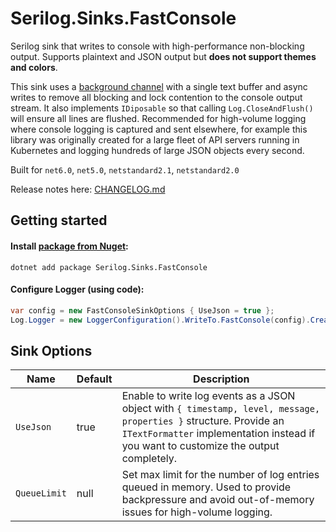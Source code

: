 # Serilog.Sinks.FastConsole

Serilog sink that writes to console with high-performance non-blocking output. Supports plaintext and JSON output but **does not support themes and colors**.

This sink uses a [background channel](https://ndportmann.com/system-threading-channels/) with a single text buffer and async writes to remove all blocking and lock contention to the console output stream. It also implements `IDiposable` so that calling `Log.CloseAndFlush()` will ensure all lines are flushed. Recommended for high-volume logging where console logging is captured and sent elsewhere, for example this library was originally created for a large fleet of API servers running in Kubernetes and logging hundreds of large JSON objects every second.

Built for `net6.0`, `net5.0`, `netstandard2.1`, `netstandard2.0`

Release notes here: [CHANGELOG.md](CHANGELOG.md)

## Getting started

#### Install [package from Nuget](https://www.nuget.org/packages/Serilog.Sinks.FastConsole/):

```
dotnet add package Serilog.Sinks.FastConsole
```

#### Configure Logger (using code):

```csharp
var config = new FastConsoleSinkOptions { UseJson = true };
Log.Logger = new LoggerConfiguration().WriteTo.FastConsole(config).CreateLogger();
```

## Sink Options

| Name         | Default | Description                                                                                                                                                                                                |
| ------------ | ------- | ---------------------------------------------------------------------------------------------------------------------------------------------------------------------------------------------------------- |
| `UseJson`    | true    | Enable to write log events as a JSON object with `{ timestamp, level, message, properties }` structure. Provide an `ITextFormatter` implementation instead if you want to customize the output completely. |
| `QueueLimit` | null    | Set max limit for the number of log entries queued in memory. Used to provide backpressure and avoid out-of-memory issues for high-volume logging.                                                         |
